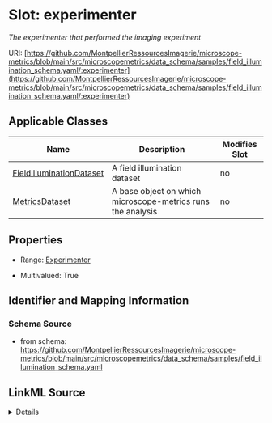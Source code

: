 # Slot: experimenter


_The experimenter that performed the imaging experiment_



URI: [https://github.com/MontpellierRessourcesImagerie/microscope-metrics/blob/main/src/microscopemetrics/data_schema/samples/field_illumination_schema.yaml/:experimenter](https://github.com/MontpellierRessourcesImagerie/microscope-metrics/blob/main/src/microscopemetrics/data_schema/samples/field_illumination_schema.yaml/:experimenter)



<!-- no inheritance hierarchy -->




## Applicable Classes

| Name | Description | Modifies Slot |
| --- | --- | --- |
[FieldIlluminationDataset](FieldIlluminationDataset.md) | A field illumination dataset |  no  |
[MetricsDataset](MetricsDataset.md) | A base object on which microscope-metrics runs the analysis |  no  |







## Properties

* Range: [Experimenter](Experimenter.md)

* Multivalued: True





## Identifier and Mapping Information







### Schema Source


* from schema: https://github.com/MontpellierRessourcesImagerie/microscope-metrics/blob/main/src/microscopemetrics/data_schema/samples/field_illumination_schema.yaml




## LinkML Source

<details>
```yaml
name: experimenter
description: The experimenter that performed the imaging experiment
from_schema: https://github.com/MontpellierRessourcesImagerie/microscope-metrics/blob/main/src/microscopemetrics/data_schema/samples/field_illumination_schema.yaml
rank: 1000
multivalued: true
alias: experimenter
owner: MetricsDataset
domain_of:
- MetricsDataset
range: Experimenter

```
</details>